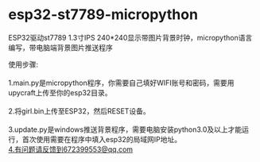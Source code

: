 # esp32-st7789-micropython
ESP32驱动st7789 1.3寸IPS 240*240显示带图片背景时钟，micropython语言编写，带电脑端背景图片推送程序

使用步骤:  
<br>1.main.py是micropython程序，你需要自己填好WIFI账号和密码，需要用upycraft上传至你的esp32目录。  
<br>2.将girl.bin上传至ESP32，然后RESET设备。  
<br>3.update.py是windows推送背景程序，需要电脑安装python3.0及以上才能运行，首次使用需要在程序中填入esp32的局域网IP地址。 
<br>4.有问题请反馈到672399553@qq.com
